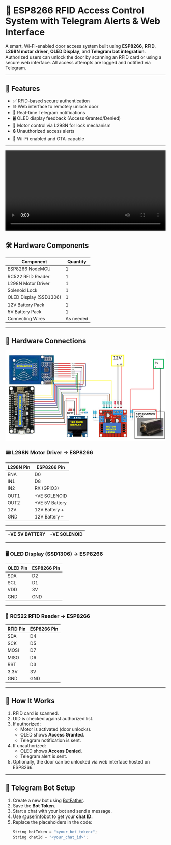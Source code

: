 # 🚪 ESP8266 RFID Access Control System with Telegram Alerts & Web Interface

A smart, Wi-Fi-enabled door access system built using **ESP8266**, **RFID**, **L298N motor driver**, **OLED Display**, and **Telegram bot integration**. Authorized users can unlock the door by scanning an RFID card or using a secure web interface. All access attempts are logged and notified via Telegram.

---

## 🔧 Features

- ✅ RFID-based secure authentication
- 🌐 Web interface to remotely unlock door
- 📩 Real-time Telegram notifications
- 🖥 OLED display feedback (Access Granted/Denied)
- 🔁 Motor control via L298N for lock mechanism
- 🔒 Unauthorized access alerts
- 📡 Wi-Fi enabled and OTA-capable

---
<video width="100%" controls>
  <source src="Demo/video_demo.mp4" type="video/mp4">
  Your browser does not support the video tag.
</video>



## 🛠️ Hardware Components

| Component             | Quantity |
|-----------------------|----------|
| ESP8266 NodeMCU       | 1        |
| RC522 RFID Reader     | 1        |
| L298N Motor Driver    | 1        |
| Solenoid Lock        | 1        |
| OLED Display (SSD1306)| 1        |
| 12V Battery Pack      | 1        |
| 5V Battery Pack      | 1        |
| Connecting Wires      | As needed |

---

## 🔌 Hardware Connections
![ESP8266 Connections](Demo/CONNECTIONS.jpg)

### 📟 **L298N Motor Driver → ESP8266**
| L298N Pin | ESP8266 Pin |
|-----------|-------------|
| ENA       | D0          |
| IN1       | D8          |
| IN2       | RX (GPIO3)  |
| OUT1      | +VE SOLENOID|
| OUT2      | +VE 5V Battery |
| 12V       | 12V Battery +   |
| GND       | 12V Battery –   |

---
| -VE 5V BATTERY  | -VE SOLENOID  |
|-----------|-----------------------|

---

### 🖥 **OLED Display (SSD1306) → ESP8266**
| OLED Pin | ESP8266 Pin |
|----------|-------------|
| SDA      | D2          |
| SCL      | D1          |
| VDD      | 3V          |
| GND      | GND         |

---

### 📡 **RC522 RFID Reader → ESP8266**
| RFID Pin | ESP8266 Pin |
|----------|-------------|
| SDA      | D4          |
| SCK      | D5          |
| MOSI     | D7          |
| MISO     | D6          |
| RST      | D3          |
| 3.3V     | 3V          |
| GND      | GND         |

---

## 🧠 How It Works

1. RFID card is scanned.
2. UID is checked against authorized list.
3. If authorized:
   - Motor is activated (door unlocks).
   - OLED shows **Access Granted**.
   - Telegram notification is sent.
4. If unauthorized:
   - OLED shows **Access Denied**.
   - Telegram alert is sent.
5. Optionally, the door can be unlocked via web interface hosted on ESP8266.

---

## 📲 Telegram Bot Setup

1. Create a new bot using [BotFather](https://t.me/botfather).
2. Save the **Bot Token**.
3. Start a chat with your bot and send a message.
4. Use [@userinfobot](https://t.me/userinfobot) to get your **chat ID**.
5. Replace the placeholders in the code:
   ```cpp
   String botToken = "<your_bot_token>";
   String chatId = "<your_chat_id>";

